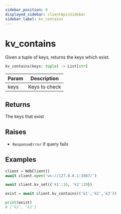 ```yaml
---
sidebar_position: 9
displayed_sidebar: clientApisSidebar
sidebar_label: kv_contains
---
```


# kv_contains
Given a tuple of keys, returns the keys which exist.

```py
kv_contains(keys: tuple) -> List[str]
```

|Param|Description|
|--|--|
|keys|Keys to check|


## Returns
The keys that exist


## Raises
- `ResponseError` if query fails



## Examples

```py
client = NdbClient()
await client.open('ws://127.0.0.1:1987/')

await client.kv_set({'k1':10, 'k2':20})

exist = await client.kv_contains(('k1','k2','k3'))

print(exist)
# ['k1', 'k2']
```
